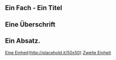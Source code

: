 
Ein Fach - Ein Titel
---
## Eine Überschrift
Ein Absatz.
---
[Eine Einheit](unit.md){http://placehold.it/50x50}
[Zweite Einheit](unit.md)
